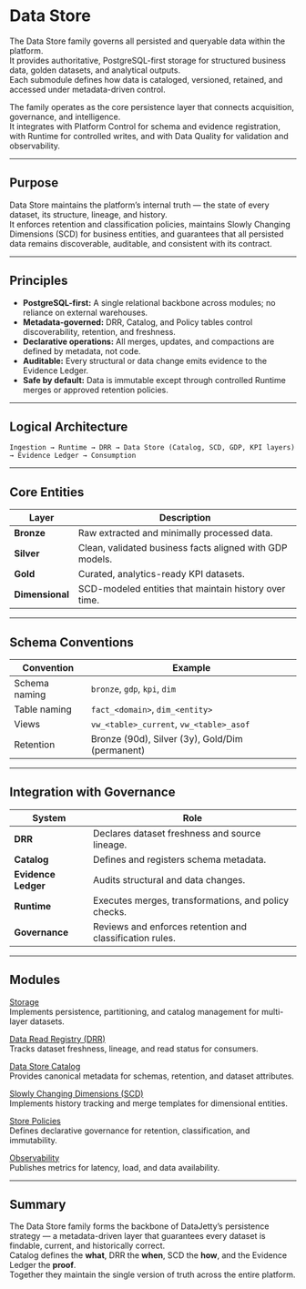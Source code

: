 # Data Store

The Data Store family governs all persisted and queryable data within the platform.  
It provides authoritative, PostgreSQL-first storage for structured business data, golden datasets, and analytical outputs.  
Each submodule defines how data is cataloged, versioned, retained, and accessed under metadata-driven control.

The family operates as the core persistence layer that connects acquisition, governance, and intelligence.  
It integrates with Platform Control for schema and evidence registration, with Runtime for controlled writes, and with Data Quality for validation and observability.

---

## Purpose

Data Store maintains the platform’s internal truth — the state of every dataset, its structure, lineage, and history.  
It enforces retention and classification policies, maintains Slowly Changing Dimensions (SCD) for business entities, and guarantees that all persisted data remains discoverable, auditable, and consistent with its contract.

---

## Principles

- **PostgreSQL-first:** A single relational backbone across modules; no reliance on external warehouses.  
- **Metadata-governed:** DRR, Catalog, and Policy tables control discoverability, retention, and freshness.  
- **Declarative operations:** All merges, updates, and compactions are defined by metadata, not code.  
- **Auditable:** Every structural or data change emits evidence to the Evidence Ledger.  
- **Safe by default:** Data is immutable except through controlled Runtime merges or approved retention policies.

---

## Logical Architecture

```
Ingestion → Runtime → DRR → Data Store (Catalog, SCD, GDP, KPI layers) → Evidence Ledger → Consumption
```

---

## Core Entities

| Layer | Description |
|--------|-------------|
| **Bronze** | Raw extracted and minimally processed data. |
| **Silver** | Clean, validated business facts aligned with GDP models. |
| **Gold** | Curated, analytics-ready KPI datasets. |
| **Dimensional** | SCD-modeled entities that maintain history over time. |

---

## Schema Conventions

| Convention | Example |
|-------------|----------|
| Schema naming | `bronze`, `gdp`, `kpi`, `dim` |
| Table naming | `fact_<domain>`, `dim_<entity>` |
| Views | `vw_<table>_current`, `vw_<table>_asof` |
| Retention | Bronze (90d), Silver (3y), Gold/Dim (permanent) |

---

## Integration with Governance

| System | Role |
|---------|------|
| **DRR** | Declares dataset freshness and source lineage. |
| **Catalog** | Defines and registers schema metadata. |
| **Evidence Ledger** | Audits structural and data changes. |
| **Runtime** | Executes merges, transformations, and policy checks. |
| **Governance** | Reviews and enforces retention and classification rules. |

---

## Modules

[Storage](storage/index.md)  
Implements persistence, partitioning, and catalog management for multi-layer datasets.

[Data Read Registry (DRR)](../data-read-registry/index.md)  
Tracks dataset freshness, lineage, and read status for consumers.

[Data Store Catalog](../catalog/index.md)  
Provides canonical metadata for schemas, retention, and dataset attributes.

[Slowly Changing Dimensions (SCD)](../scd/index.md)  
Implements history tracking and merge templates for dimensional entities.

[Store Policies](store_policies.md)  
Defines declarative governance for retention, classification, and immutability.

[Observability](observability.md)  
Publishes metrics for latency, load, and data availability.

---

## Summary

The Data Store family forms the backbone of DataJetty’s persistence strategy — a metadata-driven layer that guarantees every dataset is findable, current, and historically correct.  
Catalog defines the **what**, DRR the **when**, SCD the **how**, and the Evidence Ledger the **proof**.  
Together they maintain the single version of truth across the entire platform.
